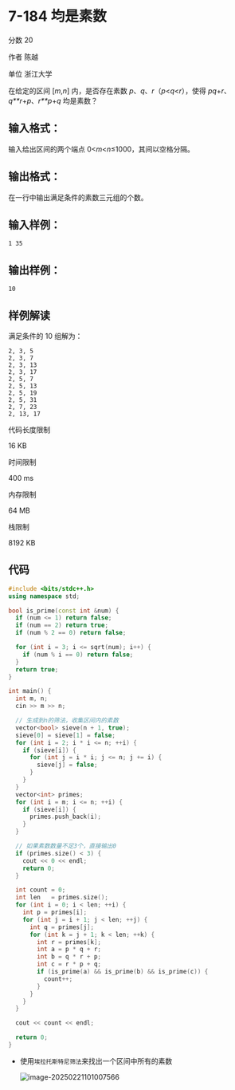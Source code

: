 # **7-184 均是素数**

分数 20

作者 陈越

单位 浙江大学

在给定的区间 [*m*,*n*] 内，是否存在素数 *p*、*q*、*r*（*p*<*q*<*r*），使得 *pq*+*r*、*q**r*+*p*、*r**p*+*q* 均是素数？

## 输入格式：

输入给出区间的两个端点 0<*m*<*n*≤1000，其间以空格分隔。

## 输出格式：

在一行中输出满足条件的素数三元组的个数。

## 输入样例：

```in
1 35
```

## 输出样例：

```out
10
```

## **样例解读**

满足条件的 10 组解为：

```
2, 3, 5
2, 3, 7
2, 3, 13
2, 3, 17
2, 5, 7
2, 5, 13
2, 5, 19
2, 5, 31
2, 7, 23
2, 13, 17
```

代码长度限制

16 KB

时间限制

400 ms

内存限制

64 MB

栈限制

8192 KB

## 代码

```cpp
#include <bits/stdc++.h>
using namespace std;

bool is_prime(const int &num) {
  if (num <= 1) return false;
  if (num == 2) return true;
  if (num % 2 == 0) return false;

  for (int i = 3; i <= sqrt(num); i++) {
    if (num % i == 0) return false;
  }
  return true;
}

int main() {
  int m, n;
  cin >> m >> n;

  // 生成到n的筛法，收集区间内的素数
  vector<bool> sieve(n + 1, true);
  sieve[0] = sieve[1] = false;
  for (int i = 2; i * i <= n; ++i) {
    if (sieve[i]) {
      for (int j = i * i; j <= n; j += i) {
        sieve[j] = false;
      }
    }
  }
  vector<int> primes;
  for (int i = m; i <= n; ++i) {
    if (sieve[i]) {
      primes.push_back(i);
    }
  }

  // 如果素数数量不足3个，直接输出0
  if (primes.size() < 3) {
    cout << 0 << endl;
    return 0;
  }

  int count = 0;
  int len   = primes.size();
  for (int i = 0; i < len; ++i) {
    int p = primes[i];
    for (int j = i + 1; j < len; ++j) {
      int q = primes[j];
      for (int k = j + 1; k < len; ++k) {
        int r = primes[k];
        int a = p * q + r;
        int b = q * r + p;
        int c = r * p + q;
        if (is_prime(a) && is_prime(b) && is_prime(c)) {
          count++;
        }
      }
    }
  }

  cout << count << endl;

  return 0;
}
```

- 使用`埃拉托斯特尼筛法`来找出一个区间中所有的素数

  ![image-20250221101007566](https://gitee.com/chen-houchao/images/raw/master/img/20250221101007649.png)